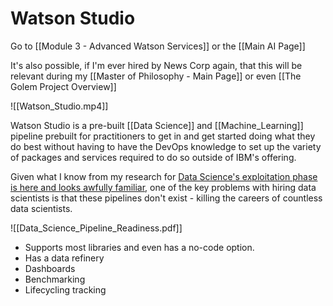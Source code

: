 # Watson Studio

Go to [[Module 3 - Advanced Watson Services]] or the [[Main AI Page]]

It's also possible, if I'm ever hired by News Corp again, that this will be relevant during my [[Master of Philosophy - Main Page]] or even [[The Golem Project Overview]]

![[Watson_Studio.mp4]]

Watson Studio is a pre-built [[Data Science]] and [[Machine_Learning]] pipeline prebuilt for practitioners to get in and get started doing what they do best without having to have the DevOps knowledge to set up the variety of packages and services required to do so outside of IBM's offering.

Given what I know from my research for [Data Science's exploitation phase is here and looks awfully familiar](https://www.linkedin.com/pulse/data-sciences-exploitation-phase-here-looks-awfully-familiar-bicheno/), one of the key problems with hiring data scientists is that these pipelines don't exist - killing the careers of countless data scientists.

![[Data_Science_Pipeline_Readiness.pdf]]

- Supports most libraries and even has a no-code option.
- Has a data refinery
- Dashboards
- Benchmarking
- Lifecycling tracking